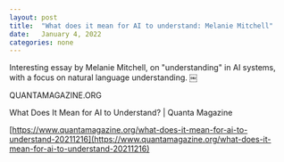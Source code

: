 ```yaml
---
layout: post
title:  "What does it mean for AI to understand: Melanie Mitchell"
date:   January 4, 2022
categories: none
---
```


Interesting essay by Melanie Mitchell, on "understanding" in AI systems, with a focus on natural language understanding. 
￼

QUANTAMAGAZINE.ORG

What Does It Mean for AI to Understand? | Quanta Magazine

[https://www.quantamagazine.org/what-does-it-mean-for-ai-to-understand-20211216](https://www.quantamagazine.org/what-does-it-mean-for-ai-to-understand-20211216)

 

